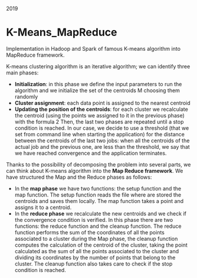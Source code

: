 2019

# K-Means_MapReduce
Implementation in Hadoop and Spark of famous K-means algorithm into MapReduce framework. 

K-means clustering algorithm is an iterative algorithm; we can identify three main phases:
- **Initialization**: in this phase we define the input parameters to run the algorithm and we initialize the set of the centroids M choosing them randomly
- **Cluster assignment**: each data point is assigned to the nearest centroid
- **Updating the position of the centroids**: for each cluster we recalculate the centroid (using the points we assigned to it in the previous phase) with the formula 2
Then, the last two phases are repeated until a stop condition is reached. In our case, we decide to use a threshold (that we set from command line when starting the application) for the distance between the centroids of the last two jobs: when all the centroids of the actual job and the previous one, are less than the threshold, we say that we have reached convergence and the application terminates.

Thanks to the possibility of decomposing the problem into several parts, we can think about K-means algorithm into the **Map Reduce framework**. We have structured the Map and the Reduce phases as follows:
- In the **map phase** we have two functions: the setup function and the map function. The setup function reads the file where are stored the centroids and saves them locally. The map function takes a point and assigns it to a centroid.
- In the **reduce phase** we recalculate the new centroids and we check if the convergence condition is verified. In this phase there are two functions: the reduce function and the cleanup function. The reduce function performs the sum of the coordinates of all the points associated to a cluster during the Map phase, the cleanup function computes the calculation of the centroid of the cluster, taking the point calculated as the sum of all the points associated to the cluster and dividing its coordinates by the number of points that belong to the cluster. The cleanup function also takes care to check if the stop condition is reached.
